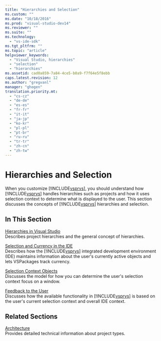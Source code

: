 ```yaml
---
title: "Hierarchies and Selection"
ms.custom: ""
ms.date: "10/18/2016"
ms.prod: "visual-studio-dev14"
ms.reviewer: ""
ms.suite: ""
ms.technology: 
  - "vs-ide-sdk"
ms.tgt_pltfrm: ""
ms.topic: "article"
helpviewer_keywords: 
  - "Visual Studio, hierarchies"
  - "selection"
  - "hierarchies"
ms.assetid: cad0a859-7a84-4ce5-b0a9-f7f64e5f8ebb
caps.latest.revision: 12
ms.author: "gregvanl"
manager: "ghogen"
translation.priority.mt: 
  - "cs-cz"
  - "de-de"
  - "es-es"
  - "fr-fr"
  - "it-it"
  - "ja-jp"
  - "ko-kr"
  - "pl-pl"
  - "pt-br"
  - "ru-ru"
  - "tr-tr"
  - "zh-cn"
  - "zh-tw"
---
```

# Hierarchies and Selection
When you customize [!INCLUDE[vsprvs](../codequality/includes/vsprvs_md.md)], you should understand how [!INCLUDE[vsprvs](../codequality/includes/vsprvs_md.md)] handles hierarchies such as projects and how it uses selection context to determine what is displayed to the user. This section discusses the concepts of [!INCLUDE[vsprvs](../codequality/includes/vsprvs_md.md)] hierarchies and selection.  
  
## In This Section  
 [Hierarchies in Visual Studio](../extensibility/hierarchies-in-visual-studio.md)  
 Describes project hierarchies and the general concept of hierarchies.  
  
 [Selection and Currency in the IDE](../extensibility/selection-and-currency-in-the-ide.md)  
 Describes how the [!INCLUDE[vsprvs](../codequality/includes/vsprvs_md.md)] integrated development environment (IDE) maintains information about the user's currently active objects and lets VSPackages track currency.  
  
 [Selection Context Objects](../extensibility/selection-context-objects.md)  
 Discusses the model for how you can determine the user's selection context focus on a window.  
  
 [Feedback to the User](../extensibility/feedback-to-the-user.md)  
 Discusses how the available functionality in [!INCLUDE[vsprvs](../codequality/includes/vsprvs_md.md)] is based on the user's current selection context and overall IDE context.  
  
## Related Sections  
 [Architecture](../extensibility/project-types-architecture.md)  
 Provides detailed technical information about project types.